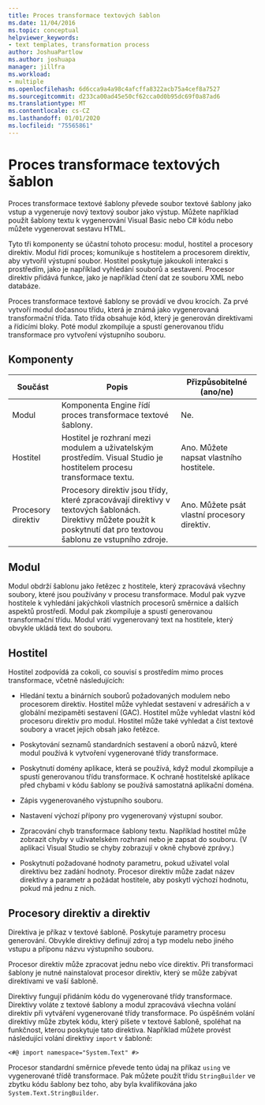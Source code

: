 ```yaml
---
title: Proces transformace textových šablon
ms.date: 11/04/2016
ms.topic: conceptual
helpviewer_keywords:
- text templates, transformation process
author: JoshuaPartlow
ms.author: joshuapa
manager: jillfra
ms.workload:
- multiple
ms.openlocfilehash: 6d6cca9a4a98c4afcffa8322acb75a4cef8a7527
ms.sourcegitcommit: d233ca00ad45e50cf62cca0d0b95dc69f0a87ad6
ms.translationtype: MT
ms.contentlocale: cs-CZ
ms.lasthandoff: 01/01/2020
ms.locfileid: "75565861"
---
```

# <a name="the-text-template-transformation-process"></a>Proces transformace textových šablon
Proces transformace textové šablony převede soubor textové šablony jako vstup a vygeneruje nový textový soubor jako výstup. Můžete například použít šablony textu k vygenerování Visual Basic nebo C# kódu nebo můžete vygenerovat sestavu HTML.

 Tyto tři komponenty se účastní tohoto procesu: modul, hostitel a procesory direktiv. Modul řídí proces; komunikuje s hostitelem a procesorem direktiv, aby vytvořil výstupní soubor. Hostitel poskytuje jakoukoli interakci s prostředím, jako je například vyhledání souborů a sestavení. Procesor direktiv přidává funkce, jako je například čtení dat ze souboru XML nebo databáze.

 Proces transformace textové šablony se provádí ve dvou krocích. Za prvé vytvoří modul dočasnou třídu, která je známá jako vygenerovaná transformační třída. Tato třída obsahuje kód, který je generován direktivami a řídicími bloky. Poté modul zkompiluje a spustí generovanou třídu transformace pro vytvoření výstupního souboru.

## <a name="components"></a>Komponenty

|Součást|Popis|Přizpůsobitelné (ano/ne)|
|-|-|-|
|Modul|Komponenta Engine řídí proces transformace textové šablony.|Ne.|
|Hostitel|Hostitel je rozhraní mezi modulem a uživatelským prostředím. Visual Studio je hostitelem procesu transformace textu.|Ano. Můžete napsat vlastního hostitele.|
|Procesory direktiv|Procesory direktiv jsou třídy, které zpracovávají direktivy v textových šablonách. Direktivy můžete použít k poskytnutí dat pro textovou šablonu ze vstupního zdroje.|Ano. Můžete psát vlastní procesory direktiv.|

## <a name="the-engine"></a>Modul
 Modul obdrží šablonu jako řetězec z hostitele, který zpracovává všechny soubory, které jsou používány v procesu transformace. Modul pak vyzve hostitele k vyhledání jakýchkoli vlastních procesorů směrnice a dalších aspektů prostředí. Modul pak zkompiluje a spustí generovanou transformační třídu. Modul vrátí vygenerovaný text na hostitele, který obvykle ukládá text do souboru.

## <a name="the-host"></a>Hostitel
 Hostitel zodpovídá za cokoli, co souvisí s prostředím mimo proces transformace, včetně následujících:

- Hledání textu a binárních souborů požadovaných modulem nebo procesorem direktiv. Hostitel může vyhledat sestavení v adresářích a v globální mezipaměti sestavení (GAC). Hostitel může vyhledat vlastní kód procesoru direktiv pro modul. Hostitel může také vyhledat a číst textové soubory a vracet jejich obsah jako řetězce.

- Poskytování seznamů standardních sestavení a oborů názvů, které modul používá k vytvoření vygenerované třídy transformace.

- Poskytnutí domény aplikace, která se používá, když modul zkompiluje a spustí generovanou třídu transformace. K ochraně hostitelské aplikace před chybami v kódu šablony se používá samostatná aplikační doména.

- Zápis vygenerovaného výstupního souboru.

- Nastavení výchozí přípony pro vygenerovaný výstupní soubor.

- Zpracování chyb transformace šablony textu. Například hostitel může zobrazit chyby v uživatelském rozhraní nebo je zapsat do souboru. (V aplikaci Visual Studio se chyby zobrazují v okně chybové zprávy.)

- Poskytnutí požadované hodnoty parametru, pokud uživatel volal direktivu bez zadání hodnoty. Procesor direktiv může zadat název direktivy a parametr a požádat hostitele, aby poskytl výchozí hodnotu, pokud má jednu z nich.

## <a name="directives-and-directive-processors"></a>Procesory direktiv a direktiv
 Direktiva je příkaz v textové šabloně. Poskytuje parametry procesu generování. Obvykle direktivy definují zdroj a typ modelu nebo jiného vstupu a příponu názvu výstupního souboru.

 Procesor direktiv může zpracovat jednu nebo více direktiv. Při transformaci šablony je nutné nainstalovat procesor direktiv, který se může zabývat direktivami ve vaší šabloně.

 Direktivy fungují přidáním kódu do vygenerované třídy transformace. Direktivy voláte z textové šablony a modul zpracovává všechna volání direktiv při vytváření vygenerované třídy transformace. Po úspěšném volání direktivy může zbytek kódu, který píšete v textové šabloně, spoléhat na funkčnost, kterou poskytuje tato direktiva. Například můžete provést následující volání direktivy `import` v šabloně:

 `<#@ import namespace="System.Text" #>`

 Procesor standardní směrnice převede tento údaj na příkaz `using` ve vygenerované třídě transformace. Pak můžete použít třídu `StringBuilder` ve zbytku kódu šablony bez toho, aby byla kvalifikována jako `System.Text.StringBuilder`.
